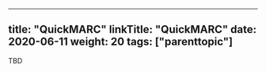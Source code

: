 
---
title: "QuickMARC"
linkTitle: "QuickMARC"
date: 2020-06-11
weight: 20
tags: ["parenttopic"]
---

TBD

